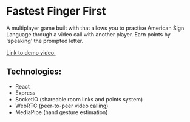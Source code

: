 # Fastest Finger First

A multiplayer game built with that allows you to practise American Sign Language through a video call with another player. Earn points by 'speaking' the prompted letter.

[Link to demo video.](https://youtu.be/mxCEdhAawZQ)

## Technologies:

- React
- Express
- SocketIO (shareable room links and points system)
- WebRTC (peer-to-peer video calling)
- MediaPipe (hand gesture estimation)
